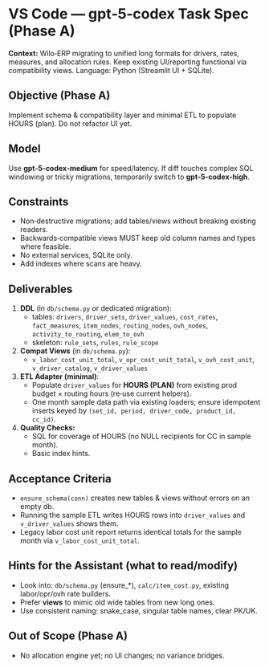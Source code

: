 # VS Code — gpt‑5‑codex Task Spec (Phase A)

**Context:** Wilo‑ERP migrating to unified long formats for drivers, rates, measures, and allocation rules. Keep existing UI/reporting functional via compatibility views. Language: Python (Streamlit UI + SQLite).

## Objective (Phase A)
Implement schema & compatibility layer and minimal ETL to populate HOURS (plan). Do not refactor UI yet.

## Model
Use **gpt‑5‑codex‑medium** for speed/latency. If diff touches complex SQL windowing or tricky migrations, temporarily switch to **gpt‑5‑codex‑high**.

## Constraints
- Non‑destructive migrations; add tables/views without breaking existing readers.
- Backwards‑compatible views MUST keep old column names and types where feasible.
- No external services, SQLite only.
- Add indexes where scans are heavy.

## Deliverables
1. **DDL** (in `db/schema.py` or dedicated migration):  
   - tables: `drivers`, `driver_sets`, `driver_values`, `cost_rates`, `fact_measures`, `item_nodes`, `routing_nodes`, `ovh_nodes`, `activity_to_routing`, `elem_to_ovh`  
   - skeleton: `rule_sets`, `rules`, `rule_scope`
2. **Compat Views** (in `db/schema.py`):  
   - `v_labor_cost_unit_total`, `v_opr_cost_unit_total`, `v_ovh_cost_unit`, `v_driver_catalog`, `v_driver_values`
3. **ETL Adapter (minimal)**:  
   - Populate `driver_values` for **HOURS (PLAN)** from existing prod budget × routing hours (re‑use current helpers).  
   - One month sample data path via existing loaders; ensure idempotent inserts keyed by `(set_id, period, driver_code, product_id, cc_id)`.
4. **Quality Checks:**  
   - SQL for coverage of HOURS (no NULL recipients for CC in sample month).  
   - Basic index hints.

## Acceptance Criteria
- `ensure_schema(conn)` creates new tables & views without errors on an empty db.  
- Running the sample ETL writes HOURS rows into `driver_values` and `v_driver_values` shows them.  
- Legacy labor cost unit report returns identical totals for the sample month via `v_labor_cost_unit_total`.

## Hints for the Assistant (what to read/modify)
- Look into: `db/schema.py` (ensure_*), `calc/item_cost.py`, existing labor/opr/ovh rate builders.  
- Prefer **views** to mimic old wide tables from new long ones.  
- Use consistent naming: snake_case, singular table names, clear PK/UK.

## Out of Scope (Phase A)
- No allocation engine yet; no UI changes; no variance bridges.
